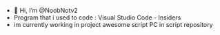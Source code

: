 - 👋 Hi, I’m @NoobNotv2
- Program that i used to code : Visual Studio Code - Insiders
- im currently working in project awesome script PC in script repository

